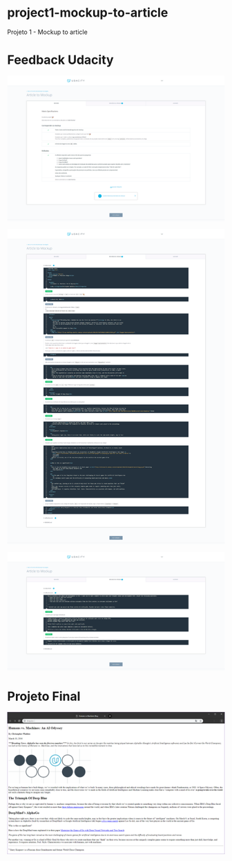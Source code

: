 # project1-mockup-to-article
Projeto 1 - Mockup to article

# Feedback Udacity

![alt text](udacityFeedback/UdacityReviews.png)

![alt text](udacityFeedback/UdacityCodeReview1.png)

![alt text](udacityFeedback/UdacityCodeReview2.png)

# Projeto Final

![alt text](udacityFeedback/projetoFinal.png)


